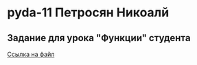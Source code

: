 # pyda-11 Петросян Никоалй
## Задание для урока "Функции" студента
[Ссылка на файл](https://github.com/Mastaclaw/pyda-11-hw-1/blob/cycles/functions.ipynb "Необязательная подсказка")

